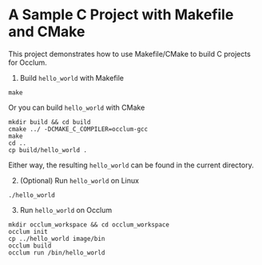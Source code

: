 # A Sample C Project with Makefile and CMake

This project demonstrates how to use Makefile/CMake to build C projects for Occlum.

1. Build `hello_world` with Makefile
```
make
```
Or you can build `hello_world` with CMake
```
mkdir build && cd build
cmake ../ -DCMAKE_C_COMPILER=occlum-gcc
make
cd ..
cp build/hello_world .
```
Either way, the resulting `hello_world` can be found in the current directory.

2. (Optional) Run `hello_world` on Linux
```
./hello_world
```

3. Run `hello_world` on Occlum
```
mkdir occlum_workspace && cd occlum_workspace
occlum init
cp ../hello_world image/bin
occlum build
occlum run /bin/hello_world
```
